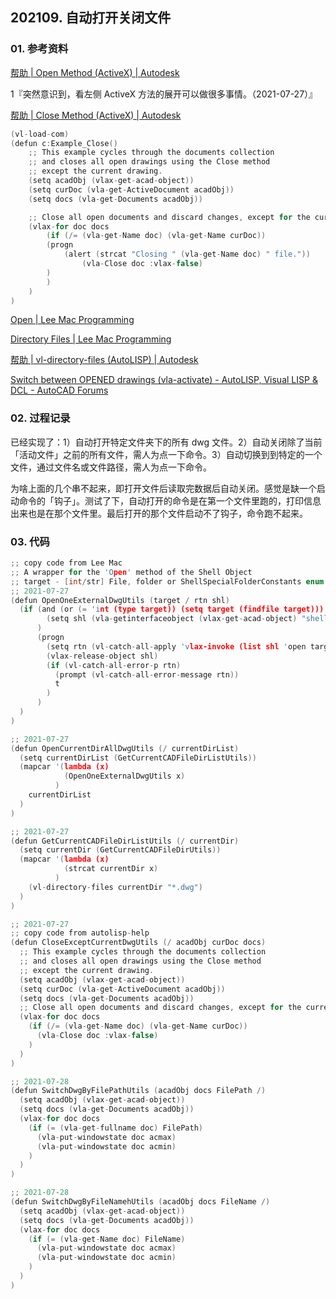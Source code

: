 ## 202109. 自动打开关闭文件

### 01. 参考资料

[帮助 | Open Method (ActiveX) | Autodesk](https://help.autodesk.com/view/OARX/2018/CHS/?guid=GUID-9ED7A548-7978-4BFD-8462-E2FA747E8880)

1『突然意识到，看左侧 ActiveX 方法的展开可以做很多事情。（2021-07-27）』

[帮助 | Close Method (ActiveX) | Autodesk](https://help.autodesk.com/view/OARX/2018/CHS/?guid=GUID-F0135870-7411-42CB-82E6-87509ADF3DFF)

```c
(vl-load-com)
(defun c:Example_Close()
    ;; This example cycles through the documents collection
    ;; and closes all open drawings using the Close method
    ;; except the current drawing.
    (setq acadObj (vlax-get-acad-object))
    (setq curDoc (vla-get-ActiveDocument acadObj))
    (setq docs (vla-get-Documents acadObj))

    ;; Close all open documents and discard changes, except for the current drawing
    (vlax-for doc docs
        (if (/= (vla-get-Name doc) (vla-get-Name curDoc))
	    (progn
	        (alert (strcat "Closing " (vla-get-Name doc) " file."))
                (vla-Close doc :vlax-false)
	    )
        )
    )
)
```

[Open | Lee Mac Programming](http://lee-mac.com/open.html)

[Directory Files | Lee Mac Programming](http://www.lee-mac.com/getallfiles.html)

[帮助 | vl-directory-files (AutoLISP) | Autodesk](https://help.autodesk.com/view/OARX/2018/CHS/?guid=GUID-C28C0CB0-FBBE-4AA8-BAC4-2FF222772514)

[Switch between OPENED drawings (vla-activate) - AutoLISP, Visual LISP & DCL - AutoCAD Forums](https://www.cadtutor.net/forum/topic/50535-switch-between-opened-drawings-vla-activate/)

### 02. 过程记录

已经实现了：1）自动打开特定文件夹下的所有 dwg 文件。2）自动关闭除了当前「活动文件」之前的所有文件，需人为点一下命令。3）自动切换到到特定的一个文件，通过文件名或文件路径，需人为点一下命令。

为啥上面的几个串不起来，即打开文件后读取完数据后自动关闭。感觉是缺一个启动命令的「钩子」。测试了下，自动打开的命令是在第一个文件里跑的，打印信息出来也是在那个文件里。最后打开的那个文件启动不了钩子，命令跑不起来。

### 03. 代码

```c
;; copy code from Lee Mac
;; A wrapper for the 'Open' method of the Shell Object
;; target - [int/str] File, folder or ShellSpecialFolderConstants enum
;; 2021-07-27
(defun OpenOneExternalDwgUtils (target / rtn shl)
  (if (and (or (= 'int (type target)) (setq target (findfile target)))
        (setq shl (vla-getinterfaceobject (vlax-get-acad-object) "shell.application"))
      )
      (progn
        (setq rtn (vl-catch-all-apply 'vlax-invoke (list shl 'open target)))
        (vlax-release-object shl)
        (if (vl-catch-all-error-p rtn)
          (prompt (vl-catch-all-error-message rtn))
          t
        )
      )
  )
)

;; 2021-07-27
(defun OpenCurrentDirAllDwgUtils (/ currentDirList) 
  (setq currentDirList (GetCurrentCADFileDirListUtils))
  (mapcar '(lambda (x) 
            (OpenOneExternalDwgUtils x)
          ) 
    currentDirList
  ) 
)

;; 2021-07-27
(defun GetCurrentCADFileDirListUtils (/ currentDir) 
  (setq currentDir (GetCurrentCADFileDirUtils))
  (mapcar '(lambda (x) 
            (strcat currentDir x)
          ) 
    (vl-directory-files currentDir "*.dwg")
  ) 
)

;; 2021-07-27
;; copy code from autolisp-help
(defun CloseExceptCurrentDwgUtils (/ acadObj curDoc docs)
  ;; This example cycles through the documents collection
  ;; and closes all open drawings using the Close method
  ;; except the current drawing.
  (setq acadObj (vlax-get-acad-object))
  (setq curDoc (vla-get-ActiveDocument acadObj))
  (setq docs (vla-get-Documents acadObj))
  ;; Close all open documents and discard changes, except for the current drawing
  (vlax-for doc docs
    (if (/= (vla-get-Name doc) (vla-get-Name curDoc)) 
      (vla-Close doc :vlax-false)
    )
  )
)

;; 2021-07-28
(defun SwitchDwgByFilePathUtils (acadObj docs FilePath /)
  (setq acadObj (vlax-get-acad-object))
  (setq docs (vla-get-Documents acadObj))
  (vlax-for doc docs
    (if (= (vla-get-fullname doc) FilePath)
      (vla-put-windowstate doc acmax)
      (vla-put-windowstate doc acmin)
    )
  )
)

;; 2021-07-28
(defun SwitchDwgByFileNamehUtils (acadObj docs FileName /)
  (setq acadObj (vlax-get-acad-object))
  (setq docs (vla-get-Documents acadObj))
  (vlax-for doc docs
    (if (= (vla-get-Name doc) FileName)
      (vla-put-windowstate doc acmax)
      (vla-put-windowstate doc acmin)
    )
  )
)
```
